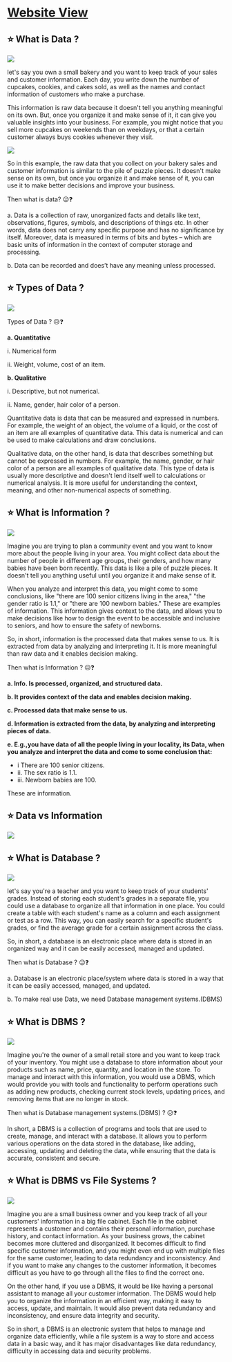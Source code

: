 # [Website View](https://code-xam.vercel.app/docs/dbms/dbms1)

⭐ What is Data ?[](#-what-is-data-)
-----------------------------------

![](https://media.giphy.com/media/N1TzDcgCw0m2Lors1I/giphy.gif)

let's say you own a small bakery and you want to keep track of your sales and customer information. Each day, you write down the number of cupcakes, cookies, and cakes sold, as well as the names and contact information of customers who make a purchase.

This information is raw data because it doesn't tell you anything meaningful on its own. But, once you organize it and make sense of it, it can give you valuable insights into your business. For example, you might notice that you sell more cupcakes on weekends than on weekdays, or that a certain customer always buys cookies whenever they visit.

![](https://github.com/Subham-Maity/30-Days-Of-DBMS/blob/main/01.%20Introduction/img/change1.png?raw=true)

So in this example, the raw data that you collect on your bakery sales and customer information is similar to the pile of puzzle pieces. It doesn't make sense on its own, but once you organize it and make sense of it, you can use it to make better decisions and improve your business.

Then what is data? 😥❓

a. Data is a collection of raw, unorganized facts and details like text, observations, figures, symbols, and descriptions of things etc. In other words, data does not carry any specific purpose and has no significance by itself. Moreover, data is measured in terms of bits and bytes – which are basic units of information in the context of computer storage and processing.

b. Data can be recorded and does’t have any meaning unless processed.

⭐ Types of Data ?[](#-types-of-data-)
-------------------------------------

![](https://media.giphy.com/media/HGzsY5vgQ0iNiCWn4f/giphy.gif)

Types of Data ? 😥❓

**a. Quantitative**

i. Numerical form

ii. Weight, volume, cost of an item.

**b. Qualitative**

i. Descriptive, but not numerical.

ii. Name, gender, hair color of a person.

Quantitative data is data that can be measured and expressed in numbers. For example, the weight of an object, the volume of a liquid, or the cost of an item are all examples of quantitative data. This data is numerical and can be used to make calculations and draw conclusions.

Qualitative data, on the other hand, is data that describes something but cannot be expressed in numbers. For example, the name, gender, or hair color of a person are all examples of qualitative data. This type of data is usually more descriptive and doesn't lend itself well to calculations or numerical analysis. It is more useful for understanding the context, meaning, and other non-numerical aspects of something.

⭐ What is Information ?[](#-what-is-information-)
-------------------------------------------------

![](https://media.giphy.com/media/UMyvk17PIo3SiZQWju/giphy.gif)

Imagine you are trying to plan a community event and you want to know more about the people living in your area. You might collect data about the number of people in different age groups, their genders, and how many babies have been born recently. This data is like a pile of puzzle pieces. It doesn't tell you anything useful until you organize it and make sense of it.

When you analyze and interpret this data, you might come to some conclusions, like "there are 100 senior citizens living in the area," "the gender ratio is 1.1," or "there are 100 newborn babies." These are examples of information. This information gives context to the data, and allows you to make decisions like how to design the event to be accessible and inclusive to seniors, and how to ensure the safety of newborns.

So, in short, information is the processed data that makes sense to us. It is extracted from data by analyzing and interpreting it. It is more meaningful than raw data and it enables decision making.

Then what is Information ? 😥❓

**a. Info. Is processed, organized, and structured data.**

**b. It provides context of the data and enables decision making.**

**c. Processed data that make sense to us.**

**d. Information is extracted from the data, by analyzing and interpreting pieces of data.**

**e. E.g.,you have data of all the people living in your locality, its Data, when you analyze and interpret the data and come to some conclusion that:**

*   i There are 100 senior citizens.
*   ii. The sex ratio is 1.1.
*   iii. Newborn babies are 100.

These are information.

⭐ Data vs Information[](#-data-vs-information)
----------------------------------------------

![](https://media.giphy.com/media/jFzojLrYSgJlGUuwq9/giphy.gif)

⭐ What is Database ?[](#-what-is-database-)
-------------------------------------------

![](https://media.giphy.com/media/TncmRRvEGVoVcHgaAb/giphy.gif)

let's say you're a teacher and you want to keep track of your students' grades. Instead of storing each student's grades in a separate file, you could use a database to organize all that information in one place. You could create a table with each student's name as a column and each assignment or test as a row. This way, you can easily search for a specific student's grades, or find the average grade for a certain assignment across the class.

So, in short, a database is an electronic place where data is stored in an organized way and it can be easily accessed, managed and updated.

Then what is Database ? 😥❓

a. Database is an electronic place/system where data is stored in a way that it can be easily accessed, managed, and updated.

b. To make real use Data, we need Database management systems.(DBMS)

⭐ What is DBMS ?[](#-what-is-dbms-)
-----------------------------------

![](https://github.com/Subham-Maity/30-Days-Of-DBMS/blob/main/01.%20Introduction/img/2.png?raw=true)

Imagine you're the owner of a small retail store and you want to keep track of your inventory. You might use a database to store information about your products such as name, price, quantity, and location in the store. To manage and interact with this information, you would use a DBMS, which would provide you with tools and functionality to perform operations such as adding new products, checking current stock levels, updating prices, and removing items that are no longer in stock.

Then what is Database management systems.(DBMS) ? 😥❓

In short, a DBMS is a collection of programs and tools that are used to create, manage, and interact with a database. It allows you to perform various operations on the data stored in the database, like adding, accessing, updating and deleting the data, while ensuring that the data is accurate, consistent and secure.

⭐ What is DBMS vs File Systems ?[](#-what-is-dbms-vs-file-systems-)
-------------------------------------------------------------------

![](https://github.com/Subham-Maity/30-Days-Of-DBMS/blob/main/01.%20Introduction/img/3.png?raw=true)

Imagine you are a small business owner and you keep track of all your customers' information in a big file cabinet. Each file in the cabinet represents a customer and contains their personal information, purchase history, and contact information. As your business grows, the cabinet becomes more cluttered and disorganized. It becomes difficult to find specific customer information, and you might even end up with multiple files for the same customer, leading to data redundancy and inconsistency. And if you want to make any changes to the customer information, it becomes difficult as you have to go through all the files to find the correct one.

On the other hand, if you use a DBMS, it would be like having a personal assistant to manage all your customer information. The DBMS would help you to organize the information in an efficient way, making it easy to access, update, and maintain. It would also prevent data redundancy and inconsistency, and ensure data integrity and security.

So in short, a DBMS is an electronic system that helps to manage and organize data efficiently, while a file system is a way to store and access data in a basic way, and it has major disadvantages like data redundancy, difficulty in accessing data and security problems.